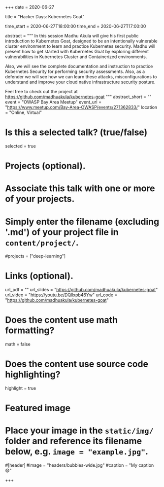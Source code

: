 +++
date = 2020-06-27

title = "Hacker Days: Kubernetes Goat"

time_start = 2020-06-27T18:00:00
time_end = 2020-06-27T17:00:00

abstract = """
In this session Madhu Akula will give his first public introduction to Kubernetes Goat, designed to be an intentionally vulnerable cluster environment to learn and practice Kubernetes security. Madhu will present how to get started with Kubernetes Goat by exploring different vulnerabilities in Kubernetes Cluster and Containerized environments.

Also, we will see the complete documentation and instruction to practice Kubernetes Security for performing security assessments. Also, as a defender we will see how we can learn these attacks, misconfigurations to understand and improve your cloud native infrastructure security posture.

Feel free to check out the project at https://github.com/madhuakula/kubernetes-goat
"""
abstract_short = ""
event = "OWASP Bay Area Meetup"
event_url = "https://www.meetup.com/Bay-Area-OWASP/events/271362833/"
location = "Online, Virtual"

# Is this a selected talk? (true/false)
selected = true

# Projects (optional).
#   Associate this talk with one or more of your projects.
#   Simply enter the filename (excluding '.md') of your project file in `content/project/`.
#projects = ["deep-learning"]

# Links (optional).
url_pdf = ""
url_slides = "https://github.com/madhuakula/kubernetes-goat"
url_video = "https://youtu.be/DQllxpb46Yw"
url_code = "https://github.com/madhuakula/kubernetes-goat"

# Does the content use math formatting?
math = false

# Does the content use source code highlighting?
highlight = true

# Featured image
# Place your image in the `static/img/` folder and reference its filename below, e.g. `image = "example.jpg"`.

#[header]
#image = "headers/bubbles-wide.jpg"
#caption = "My caption :smile:"

+++
